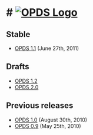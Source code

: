 # # [![OPDS Logo](https://opds.io/img/logo.png)](https://opds.io)

## Stable

- [OPDS 1.1](opds-1.1.html) (June 27th, 2011)

## Drafts

- [OPDS 1.2](https://drafts.opds.io/opds-1.2)
- [OPDS 2.0](https://drafts.opds.io/opds-2.0)

## Previous releases

- [OPDS 1.0](opds-1.0.html) (August 30th, 2010)
- [OPDS 0.9](opds-0.9.html) (May 25th, 2010)
